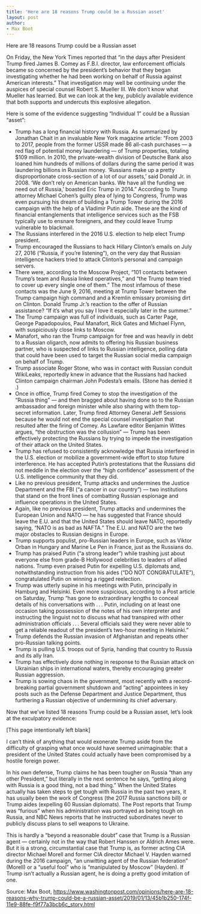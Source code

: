 ```yaml
---
title: 'Here are 18 reasons Trump could be a Russian asset'
layout: post
author:
- Max Boot
---
```


Here are 18 reasons Trump could be a Russian asset

On Friday, the New York Times reported that “in the days after President Trump fired James B. Comey as F.B.I. director, law enforcement officials became so concerned by the president’s behavior that they began investigating whether he had been working on behalf of Russia against American interests.” That investigation may well be continuing under the auspices of special counsel Robert S. Mueller III. We don’t know what Mueller has learned. But we can look at the key, publicly available evidence that both supports and undercuts this explosive allegation.

Here is some of the evidence suggesting “Individual 1” could be a Russian “asset”:

* Trump has a long financial history with Russia. As summarized by Jonathan Chait in an invaluable New York magazine article: “From 2003 to 2017, people from the former USSR made 86 all-cash purchases — a red flag of potential money laundering — of Trump properties, totaling $109 million. In 2010, the private-wealth division of Deutsche Bank also loaned him hundreds of millions of dollars during the same period it was laundering billions in Russian money. ‘Russians make up a pretty disproportionate cross-section of a lot of our assets,’ said Donald Jr. in 2008. ‘We don’t rely on American banks. We have all the funding we need out of Russia,’ boasted Eric Trump in 2014.” According to Trump attorney Michael Cohen’s guilty plea of lying to Congress, Trump was even pursuing his dream of building a Trump Tower during the 2016 campaign with the help of a Vladimir Putin aide. These are the kind of financial entanglements that intelligence services such as the FSB typically use to ensnare foreigners, and they could leave Trump vulnerable to blackmail.
* The Russians interfered in the 2016 U.S. election to help elect Trump president.
* Trump encouraged the Russians to hack Hillary Clinton’s emails on July 27, 2016 (“Russia, if you’re listening”), on the very day that Russian intelligence hackers tried to attack Clinton’s personal and campaign servers.
* There were, according to the Moscow Project, “101 contacts between Trump’s team and Russia linked operatives,” and “the Trump team tried to cover up every single one of them.” The most infamous of these contacts was the June 9, 2016, meeting at Trump Tower between the Trump campaign high command and a Kremlin emissary promising dirt on Clinton. Donald Trump Jr.’s reaction to the offer of Russian assistance? “If it’s what you say I love it especially later in the summer.”
* The Trump campaign was full of individuals, such as Carter Page, George Papadopoulos, Paul Manafort, Rick Gates and Michael Flynn, with suspiciously close links to Moscow.
* Manafort, who ran the Trump campaign for free and was heavily in debt to a Russian oligarch, now admits to offering his Russian business partner, who is suspected of links to Russian intelligence, polling data that could have been used to target the Russian social media campaign on behalf of Trump.
* Trump associate Roger Stone, who was in contact with Russian conduit WikiLeaks, reportedly knew in advance that the Russians had hacked Clinton campaign chairman John Podesta’s emails. (Stone has denied it .)
* Once in office, Trump fired Comey to stop the investigation of the “Russia thing” — and then bragged about having done so to the Russian ambassador and foreign minister while also sharing with them top-secret information. Later, Trump fired Attorney General Jeff Sessions because he would not end the special counsel investigation that resulted after the firing of Comey. As Lawfare editor Benjamin Wittes argues, “the obstruction was the collusion” — Trump has been effectively protecting the Russians by trying to impede the investigation of their attack on the United States.
* Trump has refused to consistently acknowledge that Russia interfered in the U.S. election or mobilize a government-wide effort to stop future interference. He has accepted Putin’s protestations that the Russians did not meddle in the election over the “high confidence” assessment of the U.S. intelligence community that they did.
* Like no previous president, Trump attacks and undermines the Justice Department and the FBI (“a cancer in our country”) — two institutions that stand on the front lines of combatting Russian espionage and influence operations in the United States.
* Again, like no previous president, Trump attacks and undermines the European Union and NATO — he has suggested that France should leave the E.U. and that the United States should leave NATO, reportedly saying, “NATO is as bad as NAFTA.” The E.U. and NATO are the two major obstacles to Russian designs in Europe.
* Trump supports populist, pro-Russian leaders in Europe, such as Viktor Orban in Hungary and Marine Le Pen in France, just as the Russians do.
* Trump has praised Putin (“a strong leader”) while trashing just about everyone else from grade-B Hollywood celebrities to leaders of allied nations. Trump even praised Putin for expelling U.S. diplomats and, notwithstanding instruction from his aides (“DO NOT CONGRATULATE”), congratulated Putin on winning a rigged reelection.
* Trump was utterly supine in his meetings with Putin, principally in Hamburg and Helsinki. Even more suspicious, according to a Post article on Saturday, Trump “has gone to extraordinary lengths to conceal details of his conversations with . . . Putin, including on at least one occasion taking possession of the notes of his own interpreter and instructing the linguist not to discuss what had transpired with other administration officials . . . Several officials said they were never able to get a reliable readout of the president’s two-hour meeting in Helsinki.”
* Trump defends the Russian invasion of Afghanistan and repeats other pro-Russian talking points.
* Trump is pulling U.S. troops out of Syria, handing that country to Russia and its ally Iran.
* Trump has effectively done nothing in response to the Russian attack on Ukrainian ships in international waters, thereby encouraging greater Russian aggression.
* Trump is sowing chaos in the government, most recently with a record-breaking partial government shutdown and “acting” appointees in key posts such as the Defense Department and Justice Department, thus furthering a Russian objective of undermining its chief adversary.

Now that we’ve listed 18 reasons Trump could be a Russian asset, let’s look at the exculpatory evidence:

[This page intentionally left blank]

I can’t think of anything that would exonerate Trump aside from the difficulty of grasping what once would have seemed unimaginable: that a president of the United States could actually have been compromised by a hostile foreign power.

In his own defense, Trump claims he has been tougher on Russia “than any other President,” but literally in the next sentence he says, “getting along with Russia is a good thing, not a bad thing.” When the United States actually has taken steps to get tough with Russia in the past two years, it has usually been the work of Congress (the 2017 Russia sanctions bill) or Trump aides (expelling 60 Russian diplomats). The Post reports that Trump was “furious” when his administration was portrayed as being tough on Russia, and NBC News reports that he instructed subordinates never to publicly discuss plans to sell weapons to Ukraine.

This is hardly a “beyond a reasonable doubt” case that Trump is a Russian agent — certainly not in the way that Robert Hanssen or Aldrich Ames were. But it is a strong, circumstantial case that Trump is, as former acting CIA director Michael Morell and former CIA director Michael V. Hayden warned during the 2016 campaign, “an unwitting agent of the Russian federation” (Morell) or a “useful fool” who is “manipulated by Moscow” (Hayden). If Trump isn’t actually a Russian agent, he is doing a pretty good imitation of one.

Source: Max Boot, https://www.washingtonpost.com/opinions/here-are-18-reasons-why-trump-could-be-a-russian-asset/2019/01/13/45b1b250-174f-11e9-88fe-f9f77a3bcb6c_story.html
